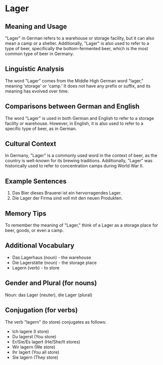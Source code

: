 # Lager
## Meaning and Usage
"Lager" in German refers to a warehouse or storage facility, but it can also mean a camp or a shelter. Additionally, "Lager" is also used to refer to a type of beer, specifically the bottom-fermented beer, which is the most common type of beer in Germany.

## Linguistic Analysis
The word "Lager" comes from the Middle High German word "lager," meaning 'storage' or 'camp.' It does not have any prefix or suffix, and its meaning has evolved over time.

## Comparisons between German and English
The word "Lager" is used in both German and English to refer to a storage facility or warehouse. However, in English, it is also used to refer to a specific type of beer, as in German.

## Cultural Context
In Germany, "Lager" is a commonly used word in the context of beer, as the country is well-known for its brewing traditions. Additionally, "Lager" was historically used to refer to concentration camps during World War II.

## Example Sentences
1. Das Bier dieses Brauerei ist ein hervorragendes Lager.
2. Die Lager der Firma sind voll mit den neuen Produkten.

## Memory Tips
To remember the meaning of "Lager," think of a Lager as a storage place for beer, goods, or even a camp.

## Additional Vocabulary
- Das Lagerhaus (noun) - the warehouse
- Die Lagerstätte (noun) - the storage place
- Lagern (verb) - to store

## Gender and Plural (for nouns)
Noun: das Lager (neuter), die Lager (plural)

## Conjugation (for verbs)
The verb "lagern" (to store) conjugates as follows:
- Ich lagere (I store)
- Du lagerst (You store)
- Er/Sie/Es lagert (He/She/It stores)
- Wir lagern (We store)
- Ihr lagert (You all store)
- Sie lagern (They store)